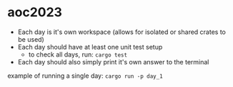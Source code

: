 # aoc2023

- Each day is it's own workspace (allows for isolated or shared crates to be used)
- Each day should have at least one unit test setup
  - to check all days, run: `cargo test`
- Each day should also simply print it's own answer to the terminal

example of running a single day:
`cargo run -p day_1`
